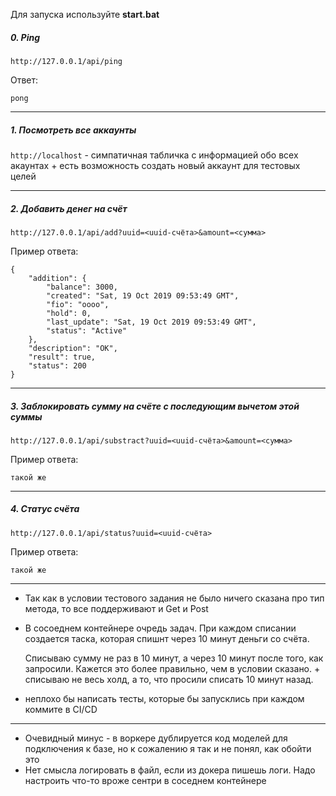 Для запуска используйте **start.bat**
##### 0. Ping
``http://127.0.0.1/api/ping``

Ответ:

`pong`
____
##### 1. Посмотреть все аккаунты

`http://localhost` - симпатичная табличка с информацией обо всех акаунтах + есть возможность создать новый аккаунт для тестовых целей
________________________________
##### 2. Добавить денег на счёт
`http://127.0.0.1/api/add?uuid=<uuid-счёта>&amount=<сумма>`

Пример ответа:
```
{
    "addition": {
        "balance": 3000,
        "created": "Sat, 19 Oct 2019 09:53:49 GMT",
        "fio": "oooo",
        "hold": 0,
        "last_update": "Sat, 19 Oct 2019 09:53:49 GMT",
        "status": "Active"
    },
    "description": "OK",
    "result": true,
    "status": 200
}
```

_________________________
##### 3. Заблокировать сумму на счёте с последующим вычетом этой суммы
`http://127.0.0.1/api/substract?uuid=<uuid-счёта>&amount=<сумма>`

Пример ответа:
```
такой же
```
____
##### 4. Статус счёта
`http://127.0.0.1/api/status?uuid=<uuid-счёта>` 

Пример ответа:
```
такой же
```

___
* Так как в условии тестового задания не было ничего сказана про тип метода, то все поддерживают и Get и Post

* В сосоеднем контейнере очредь задач. При каждом списании создается таска, которая спишнт через 10 минут деньги со счёта.

  Списываю сумму не раз в 10 минут, а через 10 минут после того, как запросили. Кажется это более правильно, чем в условии сказано. + списываю не весь холд, а то, что просили списать 10 минут назад.

* неплохо бы написать тесты, которые бы запусклись при каждом коммите в CI/CD
____
* Очевидный минус - в воркере дублируется код моделей для подключения к базе, но к сожалению я так и 
не понял, как обойти это
* Нет смысла логировать в файл, если из докера пишешь логи. Надо настроить что-то вроже сентри в соседнем контейнере
